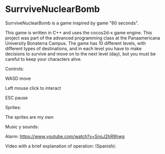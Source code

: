 # SurrviveNuclearBomb

SurrviveNuclearBomb is a game inspired by game "60 seconds".

This game is written in C++ and uses the cocos2d-x game engine. This project was part of the advanced programming class at the Panaamericana University Bonaterra Campus.
The game has 10 different levels, with different types of destinations, and in each level you have to make decisions to survive and move on to the next level (day), but you must be careful to keep your characters alive.


Controls:

WASD move

Left mouse click to interact

ESC pause



Sprites:

The sprites are my own

Music y sounds:

Alarm: https://www.youtube.com/watch?v=SnoJ2hR9hwg

Video with a brief explanation of operation: (Spanish):
